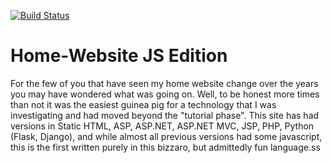 [![Build Status](https://travis-ci.org/stonelasley/home.svg?branch=develop)](https://travis-ci.org/stonelasley/home)

# Home-Website JS Edition

For the few of you that have seen my home website change over the years you may have wondered what was going on.
Well, to be honest more times than not it was the easiest guinea pig for a technology that I was investigating and had
moved beyond the "tutorial phase". This site has had versions in Static HTML, ASP, ASP.NET, ASP.NET MVC, JSP, PHP,
Python (Flask, Django), and while almost all previous versions had some javascript, this is the first written purely in this
bizzaro, but admittedly fun language.ss
